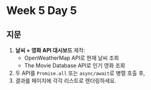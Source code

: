 # Week 5 Day 5

## 지문

1. **날씨 + 영화 API 대시보드** 제작:  
   - OpenWeatherMap API로 현재 날씨 조회  
   - The Movie Database API로 인기 영화 조회  
2. 두 API를 `Promise.all` 또는 `async/await`로 병렬 호출 후,  
3. 결과를 페이지에 각각 리스트로 렌더링하세요.
